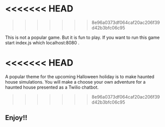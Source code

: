 
<<<<<<< HEAD
=======


>>>>>>> 8e96a0373df064caf20ac206f39d42b3bfc06c95

This is not a popular game. But it is fun to play. If you want to run this game start index.js which localhost:8080 . 

<<<<<<< HEAD
=======
A popular theme for the upcoming Halloween holiday is to make haunted house simulations. You will make a choose your own adventure for a haunted house presented as a Twilio chatbot. 


>>>>>>> 8e96a0373df064caf20ac206f39d42b3bfc06c95

Enjoy!!
-



